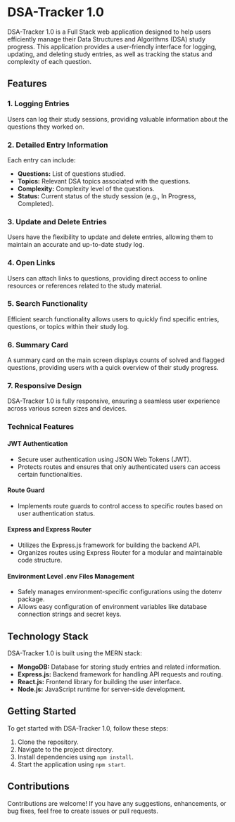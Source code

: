 # DSA-Tracker 1.0

DSA-Tracker 1.0 is a Full Stack web application designed to help users efficiently manage their Data Structures and Algorithms (DSA) study progress. This application provides a user-friendly interface for logging, updating, and deleting study entries, as well as tracking the status and complexity of each question.

## Features

### 1. Logging Entries

Users can log their study sessions, providing valuable information about the questions they worked on.

### 2. Detailed Entry Information

Each entry can include:

- **Questions:** List of questions studied.
- **Topics:** Relevant DSA topics associated with the questions.
- **Complexity:** Complexity level of the questions.
- **Status:** Current status of the study session (e.g., In Progress, Completed).

### 3. Update and Delete Entries

Users have the flexibility to update and delete entries, allowing them to maintain an accurate and up-to-date study log.

### 4. Open Links

Users can attach links to questions, providing direct access to online resources or references related to the study material.

### 5. Search Functionality

Efficient search functionality allows users to quickly find specific entries, questions, or topics within their study log.

### 6. Summary Card

A summary card on the main screen displays counts of solved and flagged questions, providing users with a quick overview of their study progress.

### 7. Responsive Design

DSA-Tracker 1.0 is fully responsive, ensuring a seamless user experience across various screen sizes and devices.

### Technical Features

#### JWT Authentication

- Secure user authentication using JSON Web Tokens (JWT).
- Protects routes and ensures that only authenticated users can access certain functionalities.

#### Route Guard

- Implements route guards to control access to specific routes based on user authentication status.

#### Express and Express Router

- Utilizes the Express.js framework for building the backend API.
- Organizes routes using Express Router for a modular and maintainable code structure.

#### Environment Level .env Files Management

- Safely manages environment-specific configurations using the dotenv package.
- Allows easy configuration of environment variables like database connection strings and secret keys.

## Technology Stack

DSA-Tracker 1.0 is built using the MERN stack:

- **MongoDB:** Database for storing study entries and related information.
- **Express.js:** Backend framework for handling API requests and routing.
- **React.js:** Frontend library for building the user interface.
- **Node.js:** JavaScript runtime for server-side development.

## Getting Started

To get started with DSA-Tracker 1.0, follow these steps:

1. Clone the repository.
2. Navigate to the project directory.
3. Install dependencies using `npm install`.
4. Start the application using `npm start`.

## Contributions

Contributions are welcome! If you have any suggestions, enhancements, or bug fixes, feel free to create issues or pull requests.
